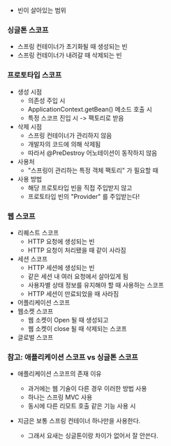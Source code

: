 - 빈이 살아있는 범위


### 싱글톤 스코프
- 스프링 컨테이너가 초기화될 때 생성되는 빈
- 스프링 컨테이너가 내려갈 때 삭제되는 빈
### 프로토타입 스코프
- 생성 시점
	- 의존성 주입 시
	- ApplicationContext.getBean() 메소드 호출 시
	- 특정 스코프 진입 시 -> 팩토리로 받음
- 삭제 시점
	- 스프링 컨테이너가 관리하지 않음
	- 개발자의 코드에 의해 삭제됨
	- 따라서 @PreDestroy 어노테이션이 동작하지 않음
- 사용처
	- "스프링이 관리하는 특정 객체 팩토리" 가 필요할 때
- 사용 방법
	- 해당 프로토타입 빈을 직접 주입받지 않고
	- 프로토타입 빈의 "Provider" 를 주입받는다!
### 웹 스코프
- 리퀘스트 스코프
	- HTTP 요청에 생성되는 빈
	- HTTP 요청이 처리됐을 때 같이 사라짐
- 세션 스코프
	- HTTP 세션에 생성되는 빈
	- 같은 세션 내 여러 요청에서 살아있게 됨
	- 사용자별 상태 정보를 유지해야 할 때 사용하는 스코프
	- HTTP 세션이 만료되었을 때 사라짐
- 어플리케이션 스코프
- 웹소켓 스코프
	- 웹 소켓이 Open 될 때 생성되고
	- 웹 소켓이 close 될 때 삭제되는 스코프
- 글로벌 스코프

### 참고: 애플리케이션 스코프 vs 싱글톤 스코프
- 애플리케이션 스코프의 존재 이유
	- 과거에는 웹 기술이 다른 경우 이러한 방법 사용
	- 하나는 스프링 MVC 사용
	- 동시에 다른 리모트 호출 같은 기능 사용 시
		
- 지금은 보통 스프링 컨테이너 하나만을 사용한다.
	- 그래서 요새는 싱글톤이랑 차이가 없어서 잘 안쓴다.